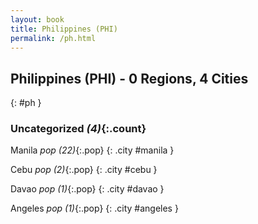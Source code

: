 ```yaml
---
layout: book
title: Philippines (PHI)
permalink: /ph.html
---
```


## Philippines (PHI) - 0 Regions, 4 Cities
{: #ph }





### Uncategorized _(4)_{:.count}


Manila  _pop (22)_{:.pop} {: .city #manila } <br>

Cebu  _pop (2)_{:.pop} {: .city #cebu } <br>

Davao  _pop (1)_{:.pop} {: .city #davao } <br>

Angeles  _pop (1)_{:.pop} {: .city #angeles } <br>


 
